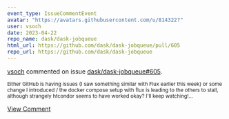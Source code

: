 ```yaml
---
event_type: IssueCommentEvent
avatar: "https://avatars.githubusercontent.com/u/814322?"
user: vsoch
date: 2023-04-22
repo_name: dask/dask-jobqueue
html_url: https://github.com/dask/dask-jobqueue/pull/605
repo_url: https://github.com/dask/dask-jobqueue
---
```


<a href='https://github.com/vsoch' target='_blank'>vsoch</a> commented on issue <a href='https://github.com/dask/dask-jobqueue/pull/605' target='_blank'>dask/dask-jobqueue#605</a>.

<small>Either GitHub is having issues (I saw something similar with Flux earlier this week) or some change I introduced / the docker compose setup with flux is leading to the others to stall, although strangely htcondor seems to have worked okay? I'll keep watching!...</small>

<a href='https://github.com/dask/dask-jobqueue/pull/605' target='_blank'>View Comment</a>